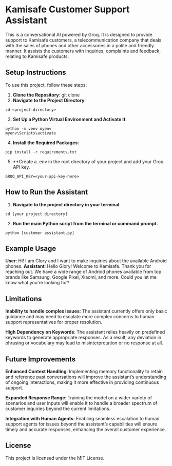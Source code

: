 # Kamisafe Customer Support Assistant
This is a conversational AI powered by Groq. It is designed to provide support to Kamisafe customers, a telecommunication company that deals with the sales of phones and other accessories in a polite and friendly manner. It assists the customers with inquiries, complaints and feedback, relating to Kamisafe products.

## Setup Instructions
To use this project, follow these steps:

1. **Clone the Repository**:
git clone <repository-url>
2. **Navigate to the Project Directory**:
```
cd <project-directory>
```
3. **Set Up a Python Virtual Environment and Activate It**:
```
python -m venv myenv
myenv\Scripts\activate
```
4. **Install the Required Packages**:
```
pip install -r requirements.txt
```
5. **Create a .env in the root directory of your project and add your Groq API key.
```
GROQ_API_KEY=<your-api-key-here>
```

## How to Run the Assistant

1. **Navigate to the project directory in your terminal**:
```
cd [your project directory]
```
2. **Run the main Python script from the terminal or command prompt.**
```
python [customer assistant.py]
```

## Example Usage

**User**: Hi! I am Glory and I want to make inquiries about the available Android phones.
**Assistant**: Hello Glory! Welcome to Kamisafe. Thank you for reaching out. We have a wide range of Android phones available from top brands like Samsung, Google Pixel, Xiaomi, and more. Could you let me know what you're looking for?

## Limitations 
**Inability to handle complex issues**: The assistant currently offers only basic guidance and may need to escalate more complex concerns to human support representatives for proper resolution.

**High Dependency on Keywords**: The assistant relies heavily on predefined keywords to generate appropriate responses. As a result, any deviation in phrasing or vocabulary may lead to misinterpretation or no response at all.


## Future Improvements
**Enhanced Context Handling**: Implementing memory functionality to retain and reference past conversations will improve the assistant’s understanding of ongoing interactions, making it more effective in providing continuous support.

**Expanded Response Range**: Training the model on a wider variety of scenarios and user inputs will enable it to handle a broader spectrum of customer inquiries beyond the current limitations.

**Integration with Human Agents**: Enabling seamless escalation to human support agents for issues beyond the assistant’s capabilities will ensure timely and accurate responses, enhancing the overall customer experience.

## License
This project is licensed under the MIT License.